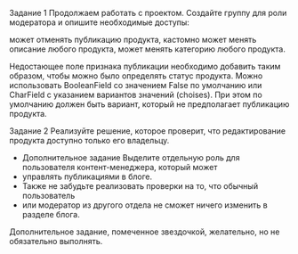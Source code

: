 Задание 1
Продолжаем работать с проектом. Создайте группу для роли модератора и 
опишите необходимые доступы:

может отменять публикацию продукта, кастомно
может менять описание любого продукта,
может менять категорию любого продукта.

Недостающее поле признака публикации необходимо добавить таким образом, 
чтобы можно было определять статус продукта. Можно использовать 
BooleanField со значением False
 по умолчанию или CharField с указанием вариантов значений (choises). 
При этом по умолчанию должен быть вариант, который не предполагает 
публикацию продукта.

Задание 2
Реализуйте решение, которое проверит, что редактирование продукта доступно 
только его владельцу.

* Дополнительное задание
Выделите отдельную роль для пользователя контент-менеджера, который может 
* управлять публикациями в блоге. 
* Также не забудьте реализовать проверки на то, что обычный пользователь
* или модератор из другого отдела не сможет ничего изменить в разделе блога.

Дополнительное задание, помеченное звездочкой, желательно, но не обязательно выполнять.




